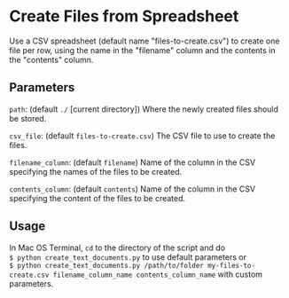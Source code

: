 # Create Files from Spreadsheet

Use a CSV spreadsheet (default name "files-to-create.csv") to create one file per row, using the name in the "filename" column and the contents in the "contents" column.

## Parameters

`path`: (default `./` [current directory]) Where the newly created files should be stored.

`csv_file`: (default `files-to-create.csv`) The CSV file to use to create the files.

`filename_column`: (default `filename`) Name of the column in the CSV specifying the names of the files to be created.

`contents_column`: (default `contents`) Name of the column in the CSV specifying the content of the files to be created.

## Usage

In Mac OS Terminal, `cd` to the directory of the script and do   
`$ python create_text_documents.py` to use default parameters or  
`$ python create_text_documents.py /path/to/folder my-files-to-create.csv filename_column_name contents_column_name` with custom parameters.